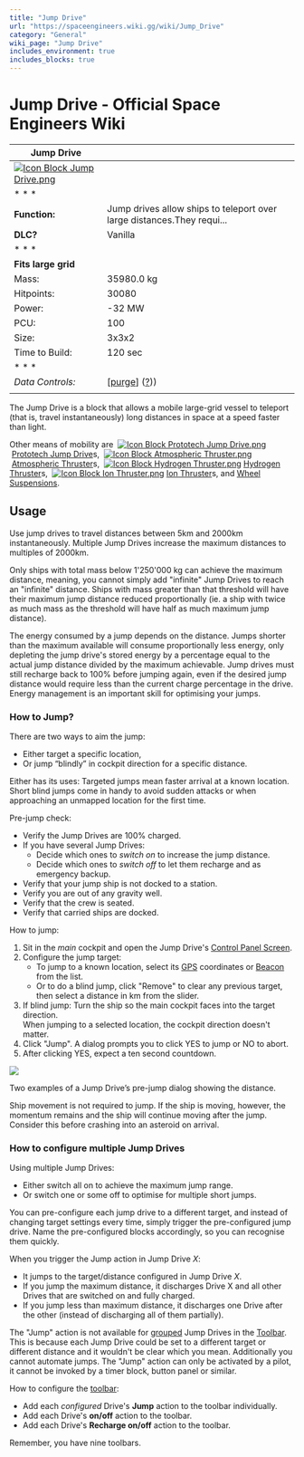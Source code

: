 ```yaml
---
title: "Jump Drive"
url: "https://spaceengineers.wiki.gg/wiki/Jump_Drive"
category: "General"
wiki_page: "Jump Drive"
includes_environment: true
includes_blocks: true
---
```


# Jump Drive - Official Space Engineers Wiki

| Jump Drive |     |
| --- | --- |
| [![Icon Block Jump Drive.png](https://spaceengineers.wiki.gg/images/Icon_Block_Jump_Drive.png?c39dc2)](https://spaceengineers.wiki.gg/wiki/File:Icon_Block_Jump_Drive.png) |     |
| * * * |     |
| **Function:** | Jump drives allow ships to teleport over large distances.They requi... |
| **DLC?** | Vanilla |
| * * * |     |
| **Fits large grid** |     |
| Mass: | 35980.0 kg |
| Hitpoints: | 30080 |
| Power: | \-32 MW |
| PCU: | 100 |
| Size: | 3x3x2 |
| Time to Build: | 120 sec |
| * * * |     |
| _Data Controls:_ | \[[purge](https://spaceengineers.wiki.gg/wiki/Jump_Drive?action=purge)\] ([?](https://spaceengineers.wiki.gg/wiki/Template:Info_Block))) |
|     |     |

The Jump Drive is a block that allows a mobile large-grid vessel to teleport (that is, travel instantaneously) long distances in space at a speed faster than light.

Other means of mobility are  [![Icon Block Prototech Jump Drive.png](https://spaceengineers.wiki.gg/images/thumb/Icon_Block_Prototech_Jump_Drive.png/21px-Icon_Block_Prototech_Jump_Drive.png?d9e55c)](https://spaceengineers.wiki.gg/wiki/Prototech_Jump_Drive "Prototech Jump Drive") [Prototech Jump Drive](https://spaceengineers.wiki.gg/wiki/Prototech_Jump_Drive "Prototech Jump Drive")s,  [![Icon Block Atmospheric Thruster.png](https://spaceengineers.wiki.gg/images/thumb/Icon_Block_Atmospheric_Thruster.png/21px-Icon_Block_Atmospheric_Thruster.png?40659a)](https://spaceengineers.wiki.gg/wiki/Atmospheric_Thruster "Atmospheric Thruster") [Atmospheric Thruster](https://spaceengineers.wiki.gg/wiki/Atmospheric_Thruster "Atmospheric Thruster")s,  [![Icon Block Hydrogen Thruster.png](https://spaceengineers.wiki.gg/images/thumb/Icon_Block_Hydrogen_Thruster.png/21px-Icon_Block_Hydrogen_Thruster.png?77ed1d)](https://spaceengineers.wiki.gg/wiki/Hydrogen_Thruster "Hydrogen Thruster") [Hydrogen Thruster](https://spaceengineers.wiki.gg/wiki/Hydrogen_Thruster "Hydrogen Thruster")s,  [![Icon Block Ion Thruster.png](https://spaceengineers.wiki.gg/images/thumb/Icon_Block_Ion_Thruster.png/21px-Icon_Block_Ion_Thruster.png?6357bf)](https://spaceengineers.wiki.gg/wiki/Ion_Thruster "Ion Thruster") [Ion Thruster](https://spaceengineers.wiki.gg/wiki/Ion_Thruster "Ion Thruster")s, and [Wheel Suspensions](https://spaceengineers.wiki.gg/wiki/Wheel_Suspension "Wheel Suspension").

## Usage

Use jump drives to travel distances between 5km and 2000km instantaneously. Multiple Jump Drives increase the maximum distances to multiples of 2000km.

Only ships with total mass below 1'250'000 kg can achieve the maximum distance, meaning, you cannot simply add "infinite" Jump Drives to reach an "infinite" distance. Ships with mass greater than that threshold will have their maximum jump distance reduced proportionally (ie. a ship with twice as much mass as the threshold will have half as much maximum jump distance).

The energy consumed by a jump depends on the distance. Jumps shorter than the maximum available will consume proportionally less energy, only depleting the jump drive's stored energy by a percentage equal to the actual jump distance divided by the maximum achievable. Jump drives must still recharge back to 100% before jumping again, even if the desired jump distance would require less than the current charge percentage in the drive. Energy management is an important skill for optimising your jumps.

### How to Jump?

There are two ways to aim the jump:

*   Either target a specific location,
*   Or jump “blindly” in cockpit direction for a specific distance.

Either has its uses: Targeted jumps mean faster arrival at a known location. Short blind jumps come in handy to avoid sudden attacks or when approaching an unmapped location for the first time.

Pre-jump check:

*   Verify the Jump Drives are 100% charged.
*   If you have several Jump Drives:
    *   Decide which ones to _switch on_ to increase the jump distance.
    *   Decide which ones to _switch off_ to let them recharge and as emergency backup.
*   Verify that your jump ship is not docked to a station.
*   Verify you are out of any gravity well.
*   Verify that the crew is seated.
*   Verify that carried ships are docked.

How to jump:

1.  Sit in the _main_ cockpit and open the Jump Drive's [Control Panel Screen](https://spaceengineers.wiki.gg/wiki/Control_Panel_Screen "Control Panel Screen").
2.  Configure the jump target:
    *   To jump to a known location, select its [GPS](https://spaceengineers.wiki.gg/wiki/GPS "GPS") coordinates or [Beacon](https://spaceengineers.wiki.gg/wiki/Beacon "Beacon") from the list.
    *   Or to do a blind jump, click "Remove" to clear any previous target, then select a distance in km from the slider.
3.  If blind jump: Turn the ship so the main cockpit faces into the target direction.  
    When jumping to a selected location, the cockpit direction doesn't matter.
4.  Click "Jump". A dialog prompts you to click YES to jump or NO to abort.
5.  After clicking YES, expect a ten second countdown.

[![](https://spaceengineers.wiki.gg/images/thumb/Jump-drive-dialogs.png/320px-Jump-drive-dialogs.png?eeb608)](https://spaceengineers.wiki.gg/wiki/File:Jump-drive-dialogs.png)

Two examples of a Jump Drive’s pre-jump dialog showing the distance.

Ship movement is not required to jump. If the ship is moving, however, the momentum remains and the ship will continue moving after the jump. Consider this before crashing into an asteroid on arrival.

### How to configure multiple Jump Drives

Using multiple Jump Drives:

*   Either switch all on to achieve the maximum jump range.
*   Or switch one or some off to optimise for multiple short jumps.

You can pre-configure each jump drive to a different target, and instead of changing target settings every time, simply trigger the pre-configured jump drive. Name the pre-configured blocks accordingly, so you can recognise them quickly.

When you trigger the Jump action in Jump Drive _X_:

*   It jumps to the target/distance configured in Jump Drive _X_.
*   If you jump the maximum distance, it discharges Drive X and all other Drives that are switched on and fully charged.
*   If you jump less than maximum distance, it discharges one Drive after the other (instead of discharging all of them partially).

The "Jump" action is not available for [grouped](https://spaceengineers.wiki.gg/wiki/Groups "Groups") Jump Drives in the [Toolbar](https://spaceengineers.wiki.gg/wiki/Toolbar "Toolbar"). This is because each Jump Drive could be set to a different target or different distance and it wouldn't be clear which you mean. Additionally you cannot automate jumps. The "Jump" action can only be activated by a pilot, it cannot be invoked by a timer block, button panel or similar.

  
How to configure the [toolbar](https://spaceengineers.wiki.gg/wiki/Toolbar_Configuration "Toolbar Configuration"):

*   Add each _configured_ Drive's **Jump** action to the toolbar individually.
*   Add each Drive's **on/off** action to the toolbar.
*   Add each Drive's **Recharge on/off** action to the toolbar.

Remember, you have nine toolbars.
